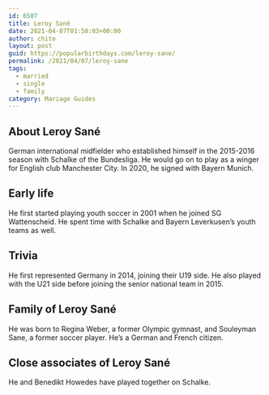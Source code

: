 ```yaml
---
id: 6507
title: Leroy Sané
date: 2021-04-07T01:50:03+00:00
author: chito
layout: post
guid: https://popularbirthdays.com/leroy-sane/
permalink: /2021/04/07/leroy-sane  
tags:
  - married
  - single
  - family
category: Mariage Guides
---
```

<!--Content-->


          
          
## About Leroy Sané



  German international midfielder who established himself in the 2015-2016 season with Schalke of the Bundesliga. He would go on to play as a winger for English club Manchester City. In 2020, he signed with Bayern Munich.

                
                
## Early life



  He first started playing youth soccer in 2001 when he joined SG Wattenscheid. He spent time with Schalke and Bayern Leverkusen&#8217;s youth teams as well.

                
                
## Trivia



  He first represented Germany in 2014, joining their U19 side. He also played with the U21 side before joining the senior national team in 2015.

                
                
## Family of Leroy Sané



  He was born to Regina Weber, a former Olympic gymnast, and Souleyman Sane, a former soccer player. He&#8217;s a German and French citizen.

                
                
## Close associates of Leroy Sané



  He and Benedikt Howedes have played together on Schalke. 

          
          